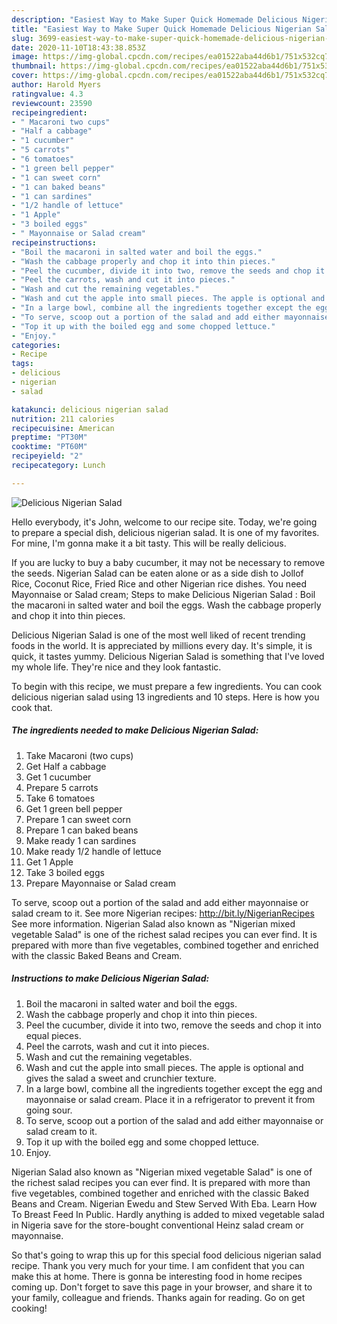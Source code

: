 ```yaml
---
description: "Easiest Way to Make Super Quick Homemade Delicious Nigerian Salad"
title: "Easiest Way to Make Super Quick Homemade Delicious Nigerian Salad"
slug: 3699-easiest-way-to-make-super-quick-homemade-delicious-nigerian-salad
date: 2020-11-10T18:43:38.853Z
image: https://img-global.cpcdn.com/recipes/ea01522aba44d6b1/751x532cq70/delicious-nigerian-salad-recipe-main-photo.jpg
thumbnail: https://img-global.cpcdn.com/recipes/ea01522aba44d6b1/751x532cq70/delicious-nigerian-salad-recipe-main-photo.jpg
cover: https://img-global.cpcdn.com/recipes/ea01522aba44d6b1/751x532cq70/delicious-nigerian-salad-recipe-main-photo.jpg
author: Harold Myers
ratingvalue: 4.3
reviewcount: 23590
recipeingredient:
- " Macaroni two cups"
- "Half a cabbage"
- "1 cucumber"
- "5 carrots"
- "6 tomatoes"
- "1 green bell pepper"
- "1 can sweet corn"
- "1 can baked beans"
- "1 can sardines"
- "1/2 handle of lettuce"
- "1 Apple"
- "3 boiled eggs"
- " Mayonnaise or Salad cream"
recipeinstructions:
- "Boil the macaroni in salted water and boil the eggs."
- "Wash the cabbage properly and chop it into thin pieces."
- "Peel the cucumber, divide it into two, remove the seeds and chop it into equal pieces."
- "Peel the carrots, wash and cut it into pieces."
- "Wash and cut the remaining vegetables."
- "Wash and cut the apple into small pieces. The apple is optional and gives the salad a sweet and crunchier texture."
- "In a large bowl, combine all the ingredients together except the egg and mayonnaise or salad cream. Place it in a refrigerator to prevent it from going sour."
- "To serve, scoop out a portion of the salad and add either mayonnaise or salad cream to it."
- "Top it up with the boiled egg and some chopped lettuce."
- "Enjoy."
categories:
- Recipe
tags:
- delicious
- nigerian
- salad

katakunci: delicious nigerian salad 
nutrition: 211 calories
recipecuisine: American
preptime: "PT30M"
cooktime: "PT60M"
recipeyield: "2"
recipecategory: Lunch

---
```



![Delicious Nigerian Salad](https://img-global.cpcdn.com/recipes/ea01522aba44d6b1/751x532cq70/delicious-nigerian-salad-recipe-main-photo.jpg)

Hello everybody, it's John, welcome to our recipe site. Today, we're going to prepare a special dish, delicious nigerian salad. It is one of my favorites. For mine, I'm gonna make it a bit tasty. This will be really delicious.

If you are lucky to buy a baby cucumber, it may not be necessary to remove the seeds. Nigerian Salad can be eaten alone or as a side dish to Jollof Rice, Coconut Rice, Fried Rice and other Nigerian rice dishes. You need Mayonnaise or Salad cream; Steps to make Delicious Nigerian Salad : Boil the macaroni in salted water and boil the eggs. Wash the cabbage properly and chop it into thin pieces.

Delicious Nigerian Salad is one of the most well liked of recent trending foods in the world. It is appreciated by millions every day. It's simple, it is quick, it tastes yummy. Delicious Nigerian Salad is something that I've loved my whole life. They're nice and they look fantastic.


To begin with this recipe, we must prepare a few ingredients. You can cook delicious nigerian salad using 13 ingredients and 10 steps. Here is how you cook that.

<!--inarticleads1-->

##### The ingredients needed to make Delicious Nigerian Salad:

1. Take  Macaroni (two cups)
1. Get Half a cabbage
1. Get 1 cucumber
1. Prepare 5 carrots
1. Take 6 tomatoes
1. Get 1 green bell pepper
1. Prepare 1 can sweet corn
1. Prepare 1 can baked beans
1. Make ready 1 can sardines
1. Make ready 1/2 handle of lettuce
1. Get 1 Apple
1. Take 3 boiled eggs
1. Prepare  Mayonnaise or Salad cream


To serve, scoop out a portion of the salad and add either mayonnaise or salad cream to it. See more Nigerian recipes: http://bit.ly/NigerianRecipes See more information. Nigerian Salad also known as &#34;Nigerian mixed vegetable Salad&#34; is one of the richest salad recipes you can ever find. It is prepared with more than five vegetables, combined together and enriched with the classic Baked Beans and Cream. 

<!--inarticleads2-->

##### Instructions to make Delicious Nigerian Salad:

1. Boil the macaroni in salted water and boil the eggs.
1. Wash the cabbage properly and chop it into thin pieces.
1. Peel the cucumber, divide it into two, remove the seeds and chop it into equal pieces.
1. Peel the carrots, wash and cut it into pieces.
1. Wash and cut the remaining vegetables.
1. Wash and cut the apple into small pieces. The apple is optional and gives the salad a sweet and crunchier texture.
1. In a large bowl, combine all the ingredients together except the egg and mayonnaise or salad cream. Place it in a refrigerator to prevent it from going sour.
1. To serve, scoop out a portion of the salad and add either mayonnaise or salad cream to it.
1. Top it up with the boiled egg and some chopped lettuce.
1. Enjoy.


Nigerian Salad also known as &#34;Nigerian mixed vegetable Salad&#34; is one of the richest salad recipes you can ever find. It is prepared with more than five vegetables, combined together and enriched with the classic Baked Beans and Cream. Nigerian Ewedu and Stew Served With Eba. Learn How To Breast Feed In Public. Hardly anything is added to mixed vegetable salad in Nigeria save for the store-bought conventional Heinz salad cream or mayonnaise. 

So that's going to wrap this up for this special food delicious nigerian salad recipe. Thank you very much for your time. I am confident that you can make this at home. There is gonna be interesting food in home recipes coming up. Don't forget to save this page in your browser, and share it to your family, colleague and friends. Thanks again for reading. Go on get cooking!

